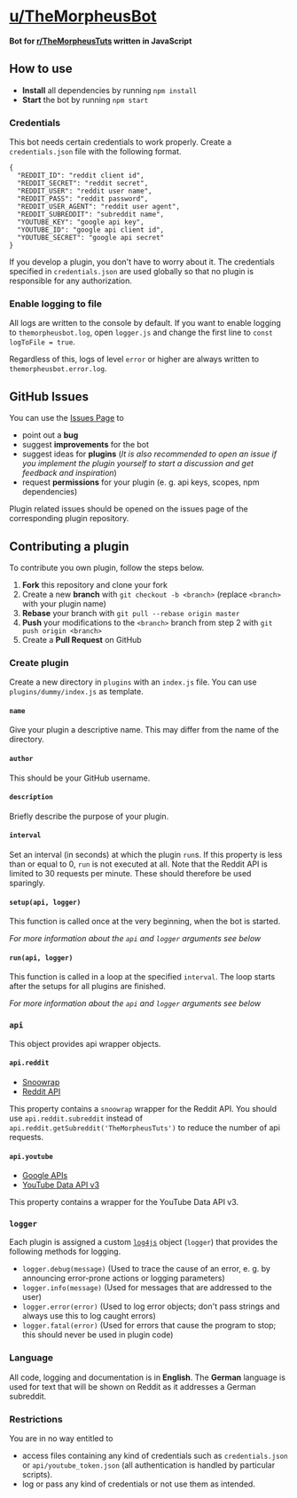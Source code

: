 # [u/TheMorpheusBot](https://reddit.com/u/TheMorpheusBot "Reddit")

**Bot for [r/TheMorpheusTuts](https://reddit.com/r/TheMorpheusTuts "Reddit") written in JavaScript**

## How to use

- **Install** all dependencies by running `npm install`
- **Start** the bot by running `npm start`

### Credentials

This bot needs certain credentials to work properly. Create a `credentials.json` file with the following format.

    {
      "REDDIT_ID": "reddit client id",
      "REDDIT_SECRET": "reddit secret",
      "REDDIT_USER": "reddit user name",
      "REDDIT_PASS": "reddit password",
      "REDDIT_USER_AGENT": "reddit user agent",
      "REDDIT_SUBREDDIT": "subreddit name",
      "YOUTUBE_KEY": "google api key",
      "YOUTUBE_ID": "google api client id",
      "YOUTUBE_SECRET": "google api secret"
    }

If you develop a plugin, you don't have to worry about it. The credentials specified in `credentials.json` are used globally so that no plugin is responsible for any authorization.

### Enable logging to file

All logs are written to the console by default. If you want to enable logging to `themorpheusbot.log`, open `logger.js` and change the first line to `const logToFile = true`.

Regardless of this, logs of level `error` or higher are always written to `themorpheusbot.error.log`.

## GitHub Issues

You can use the [Issues Page](https://github.com/Scriptim/TheMorpheusRedditBot/issues "Issues") to

- point out a **bug**
- suggest **improvements** for the bot
- suggest ideas for **plugins** (*It is also recommended to open an issue if you implement the plugin yourself to start a discussion and get feedback and inspiration*)
- request **permissions** for your plugin (e. g. api keys, scopes, npm dependencies)

Plugin related issues should be opened on the issues page of the corresponding plugin repository.

## Contributing a plugin

To contribute you own plugin, follow the steps below.

1. **Fork** this repository and clone your fork
2. Create a new **branch** with `git checkout -b <branch>` (replace `<branch>` with your plugin name)
3. **Rebase** your branch with `git pull --rebase origin master`
4. **Push** your modifications to the `<branch>` branch from step 2 with `git push origin <branch>`
5. Create a **Pull Request** on GitHub

### Create plugin

Create a new directory in `plugins` with an `index.js` file. You can use `plugins/dummy/index.js` as template.

#### `name`

Give your plugin a descriptive name. This may differ from the name of the directory.

#### `author`

This should be your GitHub username.

#### `description`

Briefly describe the purpose of your plugin.

#### `interval`

Set an interval (in seconds) at which the plugin `run`s. If this property is less than or equal to 0, `run` is not executed at all. Note that the Reddit API is limited to 30 requests per minute. These should therefore be used sparingly.

#### `setup(api, logger)`

This function is called once at the very beginning, when the bot is started.

*For more information about the `api` and `logger` arguments see below*

#### `run(api, logger)`

This function is called in a loop at the specified `interval`. The loop starts after the setups for all plugins are finished.

*For more information about the `api` and `logger` arguments see below*

### `api`

This object provides api wrapper objects.

#### `api.reddit`

- [Snoowrap](https://not-an-aardvark.github.io/snoowrap/index.html "Snoowrap Documentation")
- [Reddit API](https://www.reddit.com/dev/api "Reddit API Documentation")

This property contains a `snoowrap` wrapper for the Reddit API. You should use `api.reddit.subreddit` instead of `api.reddit.getSubreddit('TheMorpheusTuts')` to reduce the number of api requests.

#### `api.youtube`

- [Google APIs](http://google.github.io/google-api-nodejs-client/ "Google APIs Documentation")
- [YouTube Data API v3](http://google.github.io/google-api-nodejs-client/classes/_apis_youtube_v3_.youtube.html "YouTube Data API v3 Documentation")

This property contains a wrapper for the YouTube Data API v3.

### `logger`

Each plugin is assigned a custom [`log4js`](https://github.com/log4js-node/log4js-node "log4js-node on GitHub") object (`logger`) that provides the following methods for logging.

- `logger.debug(message)` (Used to trace the cause of an error, e. g. by announcing error-prone actions or logging parameters)
- `logger.info(message)` (Used for messages that are addressed to the user)
- `logger.error(error)` (Used to log error objects; don't pass strings and always use this to log caught errors)
- `logger.fatal(error)` (Used for errors that cause the program to stop; this should never be used in plugin code)

### Language

All code, logging and documentation is in **English**. The **German** language is used for text that will be shown on Reddit as it addresses a German subreddit.

### Restrictions

You are in no way entitled to

- access files containing any kind of credentials such as `credentials.json` or `api/youtube_token.json` (all authentication is handled by particular scripts).
- log or pass any kind of credentials or not use them as intended.
